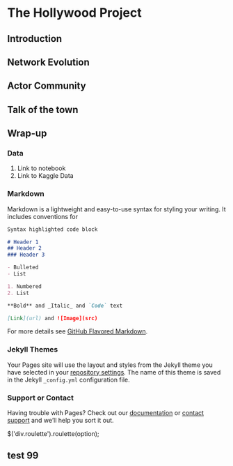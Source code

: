 # The Hollywood Project

## Introduction

## Network Evolution

## Actor Community

## Talk of the town

## Wrap-up

### Data
1. Link to notebook
2. Link to Kaggle Data


### Markdown

Markdown is a lightweight and easy-to-use syntax for styling your writing. It includes conventions for

```markdown
Syntax highlighted code block

# Header 1
## Header 2
### Header 3

- Bulleted
- List

1. Numbered
2. List

**Bold** and _Italic_ and `Code` text

[Link](url) and ![Image](src)
```

For more details see [GitHub Flavored Markdown](https://guides.github.com/features/mastering-markdown/).

### Jekyll Themes

Your Pages site will use the layout and styles from the Jekyll theme you have selected in your [repository settings](https://github.com/alex5207/SocialGraphs2020/settings). The name of this theme is saved in the Jekyll `_config.yml` configuration file.

### Support or Contact

Having trouble with Pages? Check out our [documentation](https://docs.github.com/categories/github-pages-basics/) or [contact support](https://github.com/contact) and we’ll help you sort it out.

<div id="text"></div>
 
<script>
document.getElementById("text").innerHTML = "Text added by JavaScript code";
</script>

<script>
document.getElementById("text").innerHTML = "Text added by JavaScript code";
</script>


$('div.roulette').roulette(option);

## test 99
